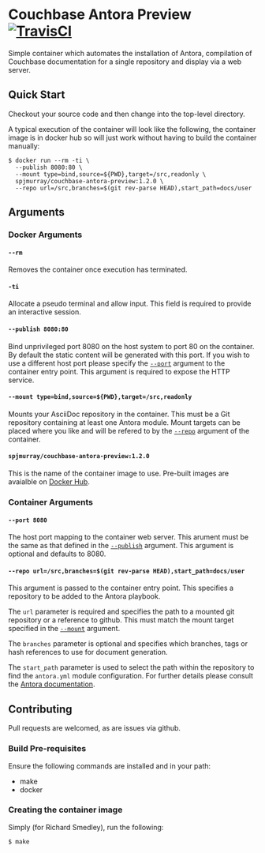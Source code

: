 # Couchbase Antora Preview [![TravisCI](https://travis-ci.org/spjmurray/couchbase-antora-preview.png)](https://travis-ci.org/spjmurray/couchbase-antora-preview)

Simple container which automates the installation of Antora, compilation of Couchbase documentation for a single repository and display via a web server.

## Quick Start

Checkout your source code and then change into the top-level directory.

A typical execution of the container will look like the following, the container image is in docker hub so will just work without having to build the container manually:

```shell
$ docker run --rm -ti \
  --publish 8080:80 \
  --mount type=bind,source=${PWD},target=/src,readonly \
  spjmurray/couchbase-antora-preview:1.2.0 \
  --repo url=/src,branches=$(git rev-parse HEAD),start_path=docs/user
```

## Arguments

### Docker Arguments

#### `--rm`

Removes the container once execution has terminated.

#### `-ti`

Allocate a pseudo terminal and allow input.
This field is required to provide an interactive session.

#### `--publish 8080:80`

Bind unprivileged port 8080 on the host system to port 80 on the container.
By default the static content will be generated with this port.
If you wish to use a different host port please specify the [`--port`](#--port-8080) argument to the container entry point.
This argument is required to expose the HTTP service.

#### `--mount type=bind,source=${PWD},target=/src,readonly`

Mounts your AsciiDoc repository in the container.
This must be a Git repository containing at least one Antora module.
Mount targets can be placed where you like and will be refered to by the [`--repo`](#--repo-urlsrcbranchesgit-rev-parse-headstart_pathdocsuser) argument of the container.

#### `spjmurray/couchbase-antora-preview:1.2.0`

This is the name of the container image to use.
Pre-built images are avaialble on [Docker Hub](https://hub.docker.com/r/spjmurray/couchbase-antora-preview/).

### Container Arguments

#### `--port 8080`

The host port mapping to the container web server.
This arument must be the same as that defined in the [`--publish`](#--publish-808080) argument.
This argument is optional and defaults to 8080.

#### `--repo url=/src,branches=$(git rev-parse HEAD),start_path=docs/user`

This argument is passed to the container entry point.
This specifies a repository to be added to the Antora playbook.

The `url` parameter is required and specifies the path to a mounted git repository or a reference to github.
This must match the mount target specified in the [`--mount`](#--mount-typebindsourcepwdtargetsrcreadonly) argument.

The `branches` parameter is optional and specifies which branches, tags or hash references to use for document generation.

The `start_path` parameter is used to select the path within the repository to find the `antora.yml` module configuration. 
For further details please consult the [Antora documentation](https://docs.antora.org/antora/1.1/playbook/configure-content-sources/).

## Contributing

Pull requests are welcomed, as are issues via github.

### Build Pre-requisites

Ensure the following commands are installed and in your path:

* make
* docker

### Creating the container image

Simply (for Richard Smedley), run the following:

```shell
$ make
```
